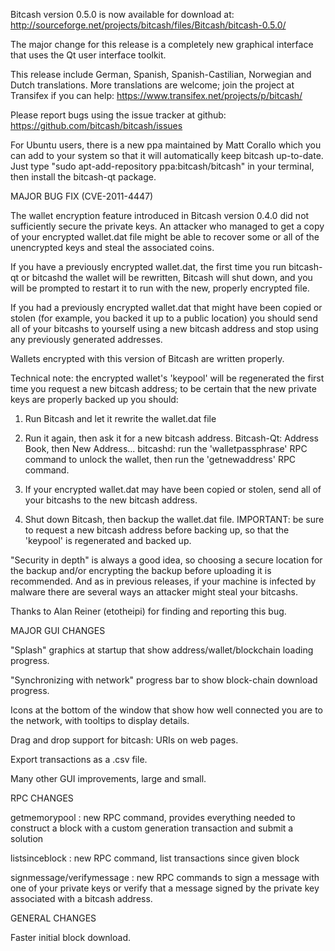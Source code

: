 Bitcash version 0.5.0 is now available for download at:
http://sourceforge.net/projects/bitcash/files/Bitcash/bitcash-0.5.0/

The major change for this release is a completely new graphical interface that uses the Qt user interface toolkit.

This release include German, Spanish, Spanish-Castilian, Norwegian and Dutch translations. More translations are welcome; join the project at Transifex if you can help:
https://www.transifex.net/projects/p/bitcash/

Please report bugs using the issue tracker at github:
https://github.com/bitcash/bitcash/issues

For Ubuntu users, there is a new ppa maintained by Matt Corallo which you can add to your system so that it will automatically keep bitcash up-to-date.  Just type "sudo apt-add-repository ppa:bitcash/bitcash" in your terminal, then install the bitcash-qt package.

MAJOR BUG FIX  (CVE-2011-4447)

The wallet encryption feature introduced in Bitcash version 0.4.0 did not sufficiently secure the private keys. An attacker who
managed to get a copy of your encrypted wallet.dat file might be able to recover some or all of the unencrypted keys and steal the
associated coins.

If you have a previously encrypted wallet.dat, the first time you run bitcash-qt or bitcashd the wallet will be rewritten, Bitcash will
shut down, and you will be prompted to restart it to run with the new, properly encrypted file.

If you had a previously encrypted wallet.dat that might have been copied or stolen (for example, you backed it up to a public
location) you should send all of your bitcashs to yourself using a new bitcash address and stop using any previously generated addresses.

Wallets encrypted with this version of Bitcash are written properly.

Technical note: the encrypted wallet's 'keypool' will be regenerated the first time you request a new bitcash address; to be certain that the
new private keys are properly backed up you should:

1. Run Bitcash and let it rewrite the wallet.dat file

2. Run it again, then ask it for a new bitcash address.
Bitcash-Qt: Address Book, then New Address...
bitcashd: run the 'walletpassphrase' RPC command to unlock the wallet,  then run the 'getnewaddress' RPC command.

3. If your encrypted wallet.dat may have been copied or stolen, send  all of your bitcashs to the new bitcash address.

4. Shut down Bitcash, then backup the wallet.dat file.
IMPORTANT: be sure to request a new bitcash address before backing up, so that the 'keypool' is regenerated and backed up.

"Security in depth" is always a good idea, so choosing a secure location for the backup and/or encrypting the backup before uploading it is recommended. And as in previous releases, if your machine is infected by malware there are several ways an attacker might steal your bitcashs.

Thanks to Alan Reiner (etotheipi) for finding and reporting this bug.

MAJOR GUI CHANGES

"Splash" graphics at startup that show address/wallet/blockchain loading progress.

"Synchronizing with network" progress bar to show block-chain download progress.

Icons at the bottom of the window that show how well connected you are to the network, with tooltips to display details.

Drag and drop support for bitcash: URIs on web pages.

Export transactions as a .csv file.

Many other GUI improvements, large and small.

RPC CHANGES

getmemorypool : new RPC command, provides everything needed to construct a block with a custom generation transaction and submit a solution

listsinceblock : new RPC command, list transactions since given block

signmessage/verifymessage : new RPC commands to sign a message with one of your private keys or verify that a message signed by the private key associated with a bitcash address.

GENERAL CHANGES

Faster initial block download.
